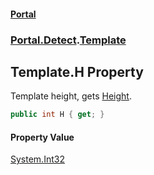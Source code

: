 #### [Portal](index.md 'index')
### [Portal.Detect](Portal.Detect.md 'Portal.Detect').[Template](Template.md 'Portal.Detect.Template')

## Template.H Property

Template height, gets [Height](Size.Height.md 'Portal.Size.Height').

```csharp
public int H { get; }
```

#### Property Value
[System.Int32](https://docs.microsoft.com/en-us/dotnet/api/System.Int32 'System.Int32')